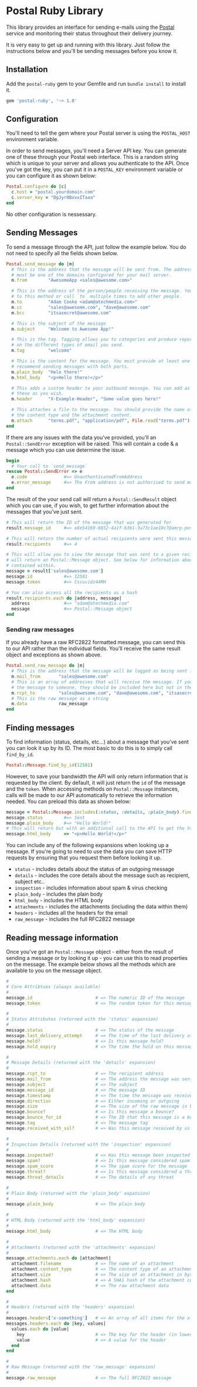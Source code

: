 # Postal Ruby Library

This library provides an interface for sending e-mails using the [Postal](https://github.com/atech/postal) service and monitoring their status throughout their delivery journey.

It is very easy to get up and running with this library. Just follow the instructions below and you'll be sending messages before you know it.

## Installation

Add the `postal-ruby` gem to your Gemfile and run `bundle install` to install it.

```ruby
gem 'postal-ruby', '~> 1.0'
```

## Configuration

You'll need to tell the gem where your Postal server is using the `POSTAL_HOST` environment variable.

In order to send messages, you'll need a Server API key. You can generate one of these through your Postal web interface. This is a random string which is unique to your server and allows you authenticate to the API.  Once you've got the key, you can put it in a `POSTAL_KEY` environment variable or you can configure it as shown below:

```ruby
Postal.configure do |c|
  c.host = "postal.yourdomain.com"
  c.server_key = "DgJyr0BxvxITaaa"
end
```

No other configuration is nessessary.

## Sending Messages

To send a message through the API, just follow the example below. You do not need to specify all the fields shown below.

```ruby
Postal.send_message do |m|
  # This is the address that the message will be sent from. The address you enter here
  # must be one of the domains configured for your mail server.
  m.from        "AwesomeApp <sales@awesome.com>"

  # This is the address of the person/people receiving the message. You can pass multiple strings
  # to this method or call `to` multiple times to add other people.
  m.to          "Adam Cooke <adam@atechmedia.com>"
  m.cc          "sales@awesome.com", "dave@awesome.com"
  m.bcc         "itsasecret@awesome.com"

  # This is the subject of the message
  m.subject     "Welcome to Awesome App!"

  # This is the tag. Tagging allows you to categories and produce reports based
  # on the different types of email you send.
  m.tag         "welcome"

  # This is the content for the message. You must provide at least one of these options. We strongly
  # recommend sending messages with both parts.
  m.plain_body  "Helo there!"
  m.html_body   "<p>Hello there!</p>"

  # This adds a custom header to your outbound message. You can add as many of
  # these as you wish.
  m.header      "X-Example-Header", "Some value goes here!"

  # This attaches a file to the message. You should provide the name of the file,
  # the content type and the attachment content.
  m.attach      "terms.pdf", "application/pdf", File.read("terms.pdf")
end
```

If there are any issues with the data you've provided, you'll an `Postal::SendError` exception will be raised. This will contain a code & a message which you can use determine the issue.

```ruby
begin
  # Your call to `send_message`
rescue Postal::SendError => e
  e.code              #=> UnauthenticatedFromAddress
  e.error_message     #=> The From address is not authorised to send mail from this server
end
```

The result of the your send call will return a `Postal::SendResult` object which you can use, if you wish, to get further information about the messages that you've just sent.

```ruby
# This will return the ID of the message that was generated for
result.message_id     #=> e8e54169-0852-4a1f-b3b1-3a73c1ae10c7@amrp.postal.io

# This will return the number of actual recipients were sent this message
result.recipients     #=> 4

# This will allow you to view the message that was sent to a given recipient. This
# will return an Postal::Message object. See below for information about the data
# contained within.
message = result['sales@awesome.com']
message.id            #=> 12581
message.token         #=> Cssuvidz44MH

# You can also access all the recipients as a hash
result.recipients.each do |address, message|
  address             #=> "adam@atechmedia.com"
  message             #=> Postal::Message object
end
```

### Sending raw messages

If you already have a raw RFC2822 formatted message, you can send this to our API rather than the individual fields. You'll receive the same result object and exceptions as shown above.

```ruby
Postal.send_raw_message do |m|
  # This is the address that the message will be logged as being sent from
  m.mail_from       "sales@awesome.com"
  # This is an array of addresses that will receive the message. If you wish to BCC
  # the message to someone, they should be included here but not in the actual raw message.
  m.rcpt_to         "sales@awesome.com", "dave@awesome.com", "itsasecret@awesome.com"
  # This is the raw message as a string
  m.data            raw_message
end
```

## Finding messages

To find information (status, details, etc...) about a message that you've sent you can look it up by its ID. The most basic to do this is to simply call `find_by_id`.

```ruby
Postal::Message.find_by_id(12581)
```

However, to save your bandwidth the API will only return information that is requested by the client. By default, it will just return the `id` of the message and the `token`. When accessing methods on `Postal::Message` instances, calls will be made to our API automatically to retrieve the information needed. You can preload this data as shown below:

```ruby
message = Postal::Message.includes(:status, :details, :plain_body).find_by_id(12581)
message.status        #=> Sent
message.plain_body    #=> "Hello World!"
# This will return but with an additional call to the API to get the html_body expansion
message.html_body     => "<p>Hello World!</p>"
```

You can include any of the following expansions when looking up a message. If you're going to need to use the data you can save HTTP requests by ensuring that you request them before looking it up.

* `status` - includes details about the status of an outgoing message
* `details` - includes the core details about the message such as recipient, subject etc..
* `inspection` - includes information about spam & virus checking
* `plain_body` - includes the plain body
* `html_body` - includes the HTML body
* `attachments` - includes the attachments (including the data within them)
* `headers` - includes all the headers for the email
* `raw_message` - includes the full RFC2822 message

## Reading message information

Once you've got an `Postal::Message` object - either from the result of sending a message or by looking it up - you can use this to read properties on the message. The example below shows all the methods which are available to you on the message object.

```ruby
#
# Core Attribtues (always available)
#
message.id                        # => The numeric ID of the message
message.token                     # => The random token for this message

#
# Status Attributes (returned with the 'status' expansion)
#
message.status                    # => The status of the message
message.last_delivery_attempt     # => The time of the last delivery attempt
message.held?                     # => Is this message held?
message.hold_expiry               # => The time the hold on this message will expire

#
# Message Details (returned with the 'details' expansion)
#
message.rcpt_to                   # => The recipient address
message.mail_from                 # => The address the message was sent from
message.subject                   # => The subject
message.message_id                # => The message ID
message.timestamp                 # => The time the message was received by us
message.direction                 # => Either incoming or outgoing
message.size                      # => The size of the raw message in bytes
message.bounce?                   # => Is this message a bounce?
message.bounce_for_id             # => The ID that this message is a bounce for
message.tag                       # => The message tag
message.received_with_ssl?        # => Was this message received by us with SSL

#
# Inspection Details (returned with the 'inspection' expansion)
#
message.inspected?                # => Has this message been inspected for spam/threats?
message.spam?                     # => Is this message considered spam?
message.spam_score                # => The spam score for the message
message.threat?                   # => Is this message considered a threat?
message.threat_details            # => The details of any threat

#
# Plain Body (returned with the 'plain_body' expansion)
#
message.plain_body                # => The plain body

#
# HTML Body (returned with the 'html_body' expansion)
#
message.html_body                 # => The HTML body

#
# Attachments (returned with the 'attachments' expansion)
#
message.attachments.each do |attachment|
  attachment.filename             # => The name of an attachment
  attachment.content_type         # => The content type of an attachment
  attachment.size                 # => The size of an attachment in bytes
  attachment.hash                 # => A SHA1 hash of the attachment content
  attachment.data                 # => The raw attachment data
end

#
# Headers (returned with the 'headers' expansion)
#
messages.headers['x-something']   # => An array of all items for the x-something header
messages.headers.each do |key, values|
  values.each do |value|
    key                           # => The key for the header (in lowercase)
    value                         # => A value for the header
  end
end

#
# Raw Message (returned with the 'raw_message' expansion)
#
message.raw_message               # => The full RFC2822 message
```
